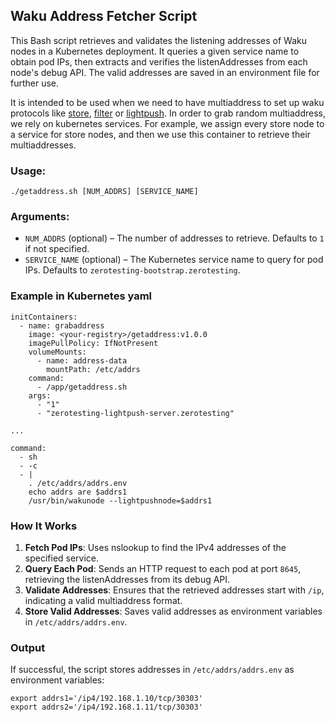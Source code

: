 ## Waku Address Fetcher Script

This Bash script retrieves and validates the listening addresses 
of Waku nodes in a Kubernetes deployment. 
It queries a given service name to obtain pod IPs, 
then extracts and verifies the listenAddresses 
from each node's debug API. 
The valid addresses are saved in an environment file for further use.

It is intended to be used when we need to have multiaddress
to set up waku protocols like 
[store](https://docs.waku.org/guides/nwaku/config-options/#store-and-message-store-config), 
[filter](https://docs.waku.org/guides/nwaku/config-options/#filter-config) 
or 
[lightpush](https://docs.waku.org/guides/nwaku/config-options/#light-push-config).
In order to grab random multiaddress, we rely on kubernetes services.
For example, we assign every store node to a service for store nodes, 
and then we use this container to retrieve their multiaddresses.

### Usage:
```
./getaddress.sh [NUM_ADDRS] [SERVICE_NAME]
```

### Arguments:
- `NUM_ADDRS` (optional) – The number of addresses to retrieve. 
Defaults to `1` if not specified.
- `SERVICE_NAME` (optional) – The Kubernetes service name
to query for pod IPs. Defaults to `zerotesting-bootstrap.zerotesting`.

### Example in Kubernetes yaml
```
initContainers:
  - name: grabaddress
    image: <your-registry>/getaddress:v1.0.0
    imagePullPolicy: IfNotPresent
    volumeMounts:
      - name: address-data
        mountPath: /etc/addrs
    command:
      - /app/getaddress.sh
    args:
      - "1"
      - "zerotesting-lightpush-server.zerotesting"

...

command:
  - sh
  - -c
  - |
    . /etc/addrs/addrs.env
    echo addrs are $addrs1
    /usr/bin/wakunode --lightpushnode=$addrs1
```


### How It Works
1. **Fetch Pod IPs**: Uses nslookup to find the IPv4 addresses
of the specified service.
2. **Query Each Pod**: Sends an HTTP request 
to each pod at port `8645`, 
retrieving the listenAddresses from its debug API.
3. **Validate Addresses**: Ensures that the retrieved addresses
start with `/ip`, indicating a valid multiaddress format.
4. **Store Valid Addresses**: Saves valid addresses
as environment variables in `/etc/addrs/addrs.env`.

### Output
If successful, the script stores addresses in `/etc/addrs/addrs.env`
as environment variables:
```
export addrs1='/ip4/192.168.1.10/tcp/30303'
export addrs2='/ip4/192.168.1.11/tcp/30303'
```

